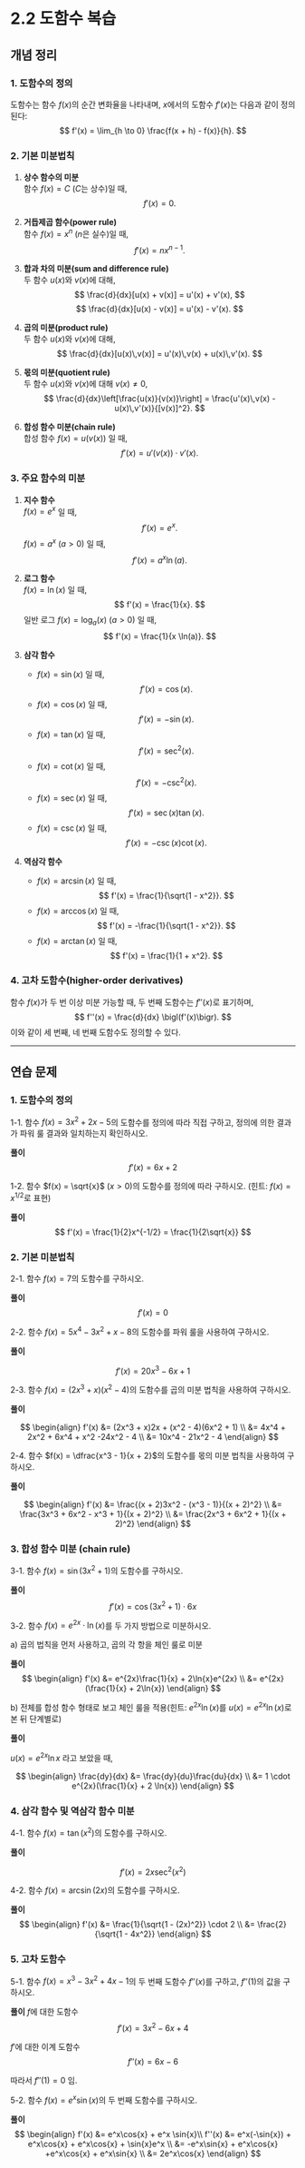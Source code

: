 

# 2.2 도함수 복습

## 개념 정리

### 1. 도함수의 정의
도함수는 함수 $f(x)$의 순간 변화율을 나타내며, $x$에서의 도함수 $f'(x)$는 다음과 같이 정의된다:
$$
f'(x) = \lim_{h \to 0} \frac{f(x + h) - f(x)}{h}.
$$

### 2. 기본 미분법칙
1. **상수 함수의 미분**  
   함수 $f(x) = C$ ($C$는 상수)일 때,
   $$
   f'(x) = 0.
   $$

2. **거듭제곱 함수(power rule)**  
   함수 $f(x) = x^n$ ($n$은 실수)일 때,
   $$
   f'(x) = n x^{n-1}.
   $$

3. **합과 차의 미분(sum and difference rule)**  
   두 함수 $u(x)$와 $v(x)$에 대해,
   $$
   \frac{d}{dx}[u(x) + v(x)] = u'(x) + v'(x),
   $$
   $$
   \frac{d}{dx}[u(x) - v(x)] = u'(x) - v'(x).
   $$

4. **곱의 미분(product rule)**  
   두 함수 $u(x)$와 $v(x)$에 대해,
   $$
   \frac{d}{dx}[u(x)\,v(x)] = u'(x)\,v(x) + u(x)\,v'(x).
   $$

5. **몫의 미분(quotient rule)**  
   두 함수 $u(x)$와 $v(x)$에 대해 $v(x) \neq 0$,
   $$
   \frac{d}{dx}\left[\frac{u(x)}{v(x)}\right]
   = \frac{u'(x)\,v(x) - u(x)\,v'(x)}{[v(x)]^2}.
   $$

6. **합성 함수 미분(chain rule)**  
   합성 함수 $f(x) = u(v(x))$ 일 때,
   $$
   f'(x) = u'(v(x)) \cdot v'(x).
   $$

### 3. 주요 함수의 미분
1. **지수 함수**  
   $f(x) = e^x$ 일 때,
   $$
   f'(x) = e^x.
   $$
   $f(x) = a^x$ ($a > 0$) 일 때,
   $$
   f'(x) = a^x \ln(a).
   $$

2. **로그 함수**  
   $f(x) = \ln(x)$ 일 때,
   $$
   f'(x) = \frac{1}{x}.
   $$
   일반 로그 $f(x) = \log_a(x)$ ($a > 0$) 일 때,
   $$
   f'(x) = \frac{1}{x \ln(a)}.
   $$

3. **삼각 함수**  
   - $f(x) = \sin(x)$ 일 때, $$
     f'(x) = \cos(x).
     $$
   - $f(x) = \cos(x)$ 일 때, $$
     f'(x) = -\sin(x).
     $$
   - $f(x) = \tan(x)$ 일 때, $$
     f'(x) = \sec^2(x).
     $$
   - $f(x) = \cot(x)$ 일 때, $$
     f'(x) = -\csc^2(x).
     $$
   - $f(x) = \sec(x)$ 일 때, $$
     f'(x) = \sec(x)\tan(x).
     $$
   - $f(x) = \csc(x)$ 일 때, $$
     f'(x) = -\csc(x)\cot(x).
     $$

4. **역삼각 함수**  
   - $f(x) = \arcsin(x)$ 일 때, $$
     f'(x) = \frac{1}{\sqrt{1 - x^2}}.
     $$
   - $f(x) = \arccos(x)$ 일 때, $$
     f'(x) = -\frac{1}{\sqrt{1 - x^2}}.
     $$
   - $f(x) = \arctan(x)$ 일 때, $$
     f'(x) = \frac{1}{1 + x^2}.
     $$

### 4. 고차 도함수(higher-order derivatives)
함수 $f(x)$가 두 번 이상 미분 가능할 때, 두 번째 도함수는 $f''(x)$로 표기하며,
$$
f''(x) = \frac{d}{dx} \bigl(f'(x)\bigr).
$$
이와 같이 세 번째, 네 번째 도함수도 정의할 수 있다.

---

## 연습 문제

### 1. 도함수의 정의
1-1. 함수 $f(x) = 3x^2 + 2x - 5$의 도함수를 정의에 따라 직접 구하고, 정의에 의한 결과가 파워 룰 결과와 일치하는지 확인하시오.

**풀이**
$$
f'(x) = 6x + 2
$$

1-2. 함수 $f(x) = \sqrt{x}$ ($x > 0$)의 도함수를 정의에 따라 구하시오. (힌트: $f(x) = x^{1/2}$로 표현)

**풀이**
$$
f'(x) = \frac{1}{2}x^{-1/2} = \frac{1}{2\sqrt{x}}
$$

### 2. 기본 미분법칙
2-1. 함수 $f(x) = 7$의 도함수를 구하시오.

**풀이**
$$
f'(x) = 0
$$

2-2. 함수 $f(x) = 5x^4 - 3x^2 + x - 8$의 도함수를 파워 룰을 사용하여 구하시오.

**풀이**

$$
f'(x) = 20x^3 - 6x + 1
$$

2-3. 함수 $f(x) = (2x^3 + x)(x^2 - 4)$의 도함수를 곱의 미분 법칙을 사용하여 구하시오.

**풀이**

$$
\begin{align}
f'(x) &= (2x^3 + x)2x + (x^2 - 4)(6x^2 + 1) \\
&= 4x^4 + 2x^2 + 6x^4 + x^2 -24x^2 - 4 \\
&= 10x^4 - 21x^2 - 4
\end{align}
$$

2-4. 함수 $f(x) = \dfrac{x^3 - 1}{x + 2}$의 도함수를 몫의 미분 법칙을 사용하여 구하시오.

**풀이**

$$
\begin{align}
f'(x) &= \frac{(x + 2)3x^2 - (x^3 - 1)}{(x + 2)^2} \\
&= \frac{3x^3 + 6x^2 - x^3 + 1}{(x + 2)^2} \\
&= \frac{2x^3 + 6x^2 + 1}{(x + 2)^2}
\end{align}
$$

### 3. 합성 함수 미분 (chain rule)
3-1. 함수 $f(x) = \sin(3x^2 + 1)$의 도함수를 구하시오.

**풀이**
$$
f'(x) = \cos{(3x^2 + 1)}\cdot 6x
$$

3-2. 함수 $f(x) = e^{2x} \cdot \ln(x)$를 두 가지 방법으로 미분하시오.  

a) 곱의 법칙을 먼저 사용하고, 곱의 각 항을 체인 룰로 미분  

**풀이**
$$
\begin{align}
f'(x) &= e^{2x}\frac{1}{x} + 2\ln{x}e^{2x} \\
&= e^{2x}(\frac{1}{x} + 2\ln{x})
\end{align}
$$

b) 전체를 합성 함수 형태로 보고 체인 룰을 적용(힌트: $e^{2x} \ln(x)$를 $u(x) = e^{2x} \ln(x)$로 본 뒤 단계별로)

**풀이**

$u(x) = e^{2x}\ln{x}$ 라고 보았을 때,

$$
\begin{align}
\frac{dy}{dx} &= \frac{dy}{du}\frac{du}{dx} \\
&= 1 \cdot e^{2x}(\frac{1}{x} + 2 \ln{x})
\end{align}
$$

### 4. 삼각 함수 및 역삼각 함수 미분
4-1. 함수 $f(x) = \tan(x^2)$의 도함수를 구하시오.

**풀이**

$$
f'(x) = 2x\sec^2({x^2})
$$

4-2. 함수 $f(x) = \arcsin(2x)$의 도함수를 구하시오.

**풀이**
$$
\begin{align}
f'(x) &= \frac{1}{\sqrt{1 - (2x)^2}} \cdot 2 \\
&= \frac{2}{\sqrt{1 - 4x^2}}
\end{align}
$$

### 5. 고차 도함수
5-1. 함수 $f(x) = x^3 - 3x^2 + 4x - 1$의 두 번째 도함수 $f''(x)$를 구하고, $f''(1)$의 값을 구하시오.

**풀이**
$f$에 대한 도함수
$$
f'(x) = 3x^2 - 6x + 4
$$

$f'$에 대한 이계 도함수
$$
f''(x) = 6x - 6
$$

따라서 $f''(1) = 0$ 임.


5-2. 함수 $f(x) = e^x \sin(x)$의 두 번째 도함수를 구하시오.

**풀이**
$$
\begin{align}
f'(x) &= e^x\cos{x} + e^x \sin{x}\\
f''(x) &= e^x(-\sin{x}) + e^x\cos{x} + e^x\cos{x} + \sin{x}e^x \\
&= -e^x\sin{x} + e^x\cos{x} +e^x\cos{x} + e^x\sin{x} \\
&= 2e^x\cos{x}
\end{align}
$$
